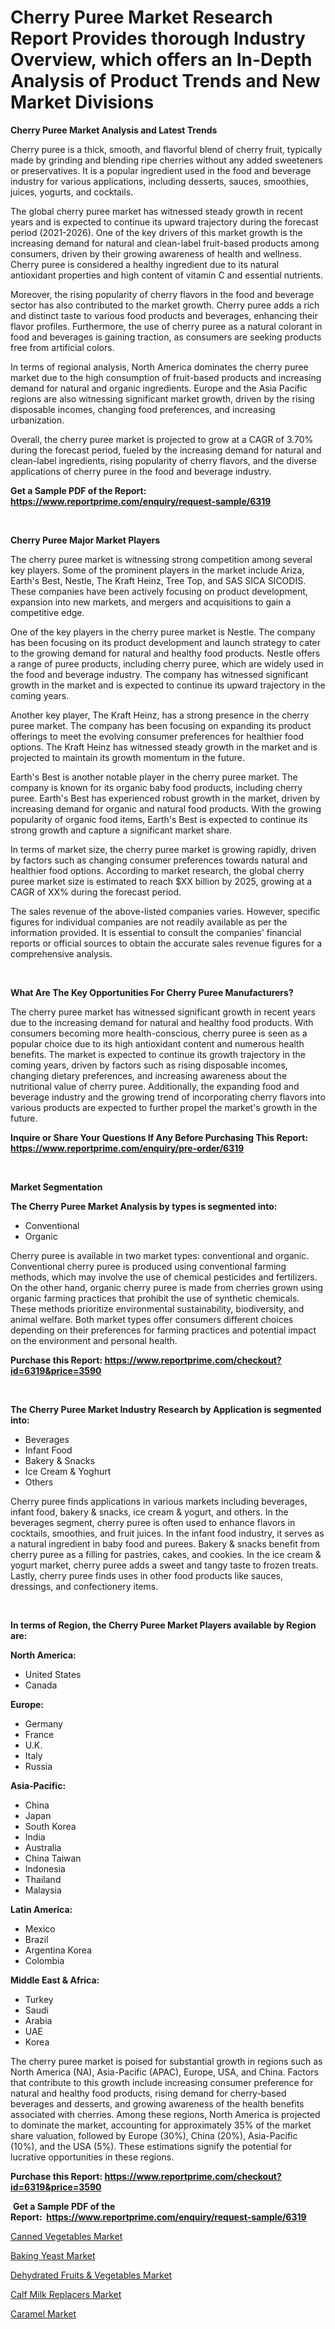 <p><h1>Cherry Puree Market Research Report Provides thorough Industry Overview, which offers an In-Depth Analysis of Product Trends and New Market Divisions</h1></p><p><strong>Cherry Puree Market Analysis and Latest Trends</strong></p>
<p><p>Cherry puree is a thick, smooth, and flavorful blend of cherry fruit, typically made by grinding and blending ripe cherries without any added sweeteners or preservatives. It is a popular ingredient used in the food and beverage industry for various applications, including desserts, sauces, smoothies, juices, yogurts, and cocktails.</p><p>The global cherry puree market has witnessed steady growth in recent years and is expected to continue its upward trajectory during the forecast period (2021-2026). One of the key drivers of this market growth is the increasing demand for natural and clean-label fruit-based products among consumers, driven by their growing awareness of health and wellness. Cherry puree is considered a healthy ingredient due to its natural antioxidant properties and high content of vitamin C and essential nutrients.</p><p>Moreover, the rising popularity of cherry flavors in the food and beverage sector has also contributed to the market growth. Cherry puree adds a rich and distinct taste to various food products and beverages, enhancing their flavor profiles. Furthermore, the use of cherry puree as a natural colorant in food and beverages is gaining traction, as consumers are seeking products free from artificial colors.</p><p>In terms of regional analysis, North America dominates the cherry puree market due to the high consumption of fruit-based products and increasing demand for natural and organic ingredients. Europe and the Asia Pacific regions are also witnessing significant market growth, driven by the rising disposable incomes, changing food preferences, and increasing urbanization.</p><p>Overall, the cherry puree market is projected to grow at a CAGR of 3.70% during the forecast period, fueled by the increasing demand for natural and clean-label ingredients, rising popularity of cherry flavors, and the diverse applications of cherry puree in the food and beverage industry.</p></p>
<p><strong>Get a Sample PDF of the Report:&nbsp; <a href="https://www.reportprime.com/enquiry/request-sample/6319">https://www.reportprime.com/enquiry/request-sample/6319</a></strong></p>
<p>&nbsp;</p>
<p><strong>Cherry Puree Major Market Players</strong></p>
<p><p>The cherry puree market is witnessing strong competition among several key players. Some of the prominent players in the market include Ariza, Earth's Best, Nestle, The Kraft Heinz, Tree Top, and SAS SICA SICODIS. These companies have been actively focusing on product development, expansion into new markets, and mergers and acquisitions to gain a competitive edge.</p><p>One of the key players in the cherry puree market is Nestle. The company has been focusing on its product development and launch strategy to cater to the growing demand for natural and healthy food products. Nestle offers a range of puree products, including cherry puree, which are widely used in the food and beverage industry. The company has witnessed significant growth in the market and is expected to continue its upward trajectory in the coming years.</p><p>Another key player, The Kraft Heinz, has a strong presence in the cherry puree market. The company has been focusing on expanding its product offerings to meet the evolving consumer preferences for healthier food options. The Kraft Heinz has witnessed steady growth in the market and is projected to maintain its growth momentum in the future.</p><p>Earth's Best is another notable player in the cherry puree market. The company is known for its organic baby food products, including cherry puree. Earth's Best has experienced robust growth in the market, driven by increasing demand for organic and natural food products. With the growing popularity of organic food items, Earth's Best is expected to continue its strong growth and capture a significant market share.</p><p>In terms of market size, the cherry puree market is growing rapidly, driven by factors such as changing consumer preferences towards natural and healthier food options. According to market research, the global cherry puree market size is estimated to reach $XX billion by 2025, growing at a CAGR of XX% during the forecast period.</p><p>The sales revenue of the above-listed companies varies. However, specific figures for individual companies are not readily available as per the information provided. It is essential to consult the companies' financial reports or official sources to obtain the accurate sales revenue figures for a comprehensive analysis.</p></p>
<p>&nbsp;</p>
<p><strong>What Are The Key Opportunities For Cherry Puree Manufacturers?</strong></p>
<p><p>The cherry puree market has witnessed significant growth in recent years due to the increasing demand for natural and healthy food products. With consumers becoming more health-conscious, cherry puree is seen as a popular choice due to its high antioxidant content and numerous health benefits. The market is expected to continue its growth trajectory in the coming years, driven by factors such as rising disposable incomes, changing dietary preferences, and increasing awareness about the nutritional value of cherry puree. Additionally, the expanding food and beverage industry and the growing trend of incorporating cherry flavors into various products are expected to further propel the market's growth in the future.</p></p>
<p><strong>Inquire or Share Your Questions If Any Before Purchasing This Report: <a href="https://www.reportprime.com/enquiry/pre-order/6319">https://www.reportprime.com/enquiry/pre-order/6319</a></strong></p>
<p>&nbsp;</p>
<p><strong>Market Segmentation</strong></p>
<p><strong>The Cherry Puree Market Analysis by types is segmented into:</strong></p>
<p><ul><li>Conventional</li><li>Organic</li></ul></p>
<p><p>Cherry puree is available in two market types: conventional and organic. Conventional cherry puree is produced using conventional farming methods, which may involve the use of chemical pesticides and fertilizers. On the other hand, organic cherry puree is made from cherries grown using organic farming practices that prohibit the use of synthetic chemicals. These methods prioritize environmental sustainability, biodiversity, and animal welfare. Both market types offer consumers different choices depending on their preferences for farming practices and potential impact on the environment and personal health.</p></p>
<p><strong>Purchase this Report:&nbsp;<a href="https://www.reportprime.com/checkout?id=6319&price=3590">https://www.reportprime.com/checkout?id=6319&price=3590</a></strong></p>
<p>&nbsp;</p>
<p><strong>The Cherry Puree Market Industry Research by Application is segmented into:</strong></p>
<p><ul><li>Beverages</li><li>Infant Food</li><li>Bakery & Snacks</li><li>Ice Cream & Yoghurt</li><li>Others</li></ul></p>
<p><p>Cherry puree finds applications in various markets including beverages, infant food, bakery & snacks, ice cream & yogurt, and others. In the beverages segment, cherry puree is often used to enhance flavors in cocktails, smoothies, and fruit juices. In the infant food industry, it serves as a natural ingredient in baby food and purees. Bakery & snacks benefit from cherry puree as a filling for pastries, cakes, and cookies. In the ice cream & yogurt market, cherry puree adds a sweet and tangy taste to frozen treats. Lastly, cherry puree finds uses in other food products like sauces, dressings, and confectionery items.</p></p>
<p>&nbsp;</p>
<p><strong>In terms of Region, the Cherry Puree Market Players available by Region are:</strong></p>
<p>
    <p> <strong> North America: </strong>
        <ul>
            <li>United States</li>
            <li>Canada</li>
        </ul>
        </p> 
    <p> <strong> Europe: </strong>
        <ul>
            <li>Germany</li>
            <li>France</li>
            <li>U.K.</li>
            <li>Italy</li>
            <li>Russia</li>
        </ul>
        </p> 
    <p> <strong> Asia-Pacific: </strong>
        <ul>
            <li>China</li>
            <li>Japan</li>
            <li>South Korea</li>
            <li>India</li>
            <li>Australia</li>
            <li>China Taiwan</li>
            <li>Indonesia</li>
            <li>Thailand</li>
            <li>Malaysia</li>
        </ul>
        </p> 
    <p> <strong> Latin America: </strong>
        <ul>
            <li>Mexico</li>
            <li>Brazil</li>
            <li>Argentina Korea</li>
            <li>Colombia</li>
        </ul>
        </p> 
    <p> <strong> Middle East & Africa: </strong>
        <ul>
            <li>Turkey</li>
            <li>Saudi</li>
            <li>Arabia</li>
            <li>UAE</li>
            <li>Korea</li>
        </ul>
    </p>
    </p>
<p><p>The cherry puree market is poised for substantial growth in regions such as North America (NA), Asia-Pacific (APAC), Europe, USA, and China. Factors that contribute to this growth include increasing consumer preference for natural and healthy food products, rising demand for cherry-based beverages and desserts, and growing awareness of the health benefits associated with cherries. Among these regions, North America is projected to dominate the market, accounting for approximately 35% of the market share valuation, followed by Europe (30%), China (20%), Asia-Pacific (10%), and the USA (5%). These estimations signify the potential for lucrative opportunities in these regions.</p></p>
<p><strong>Purchase this Report: <a href="https://www.reportprime.com/checkout?id=6319&price=3590">https://www.reportprime.com/checkout?id=6319&price=3590</a></strong></p>
<p>&nbsp;<strong>Get a Sample PDF of the Report:&nbsp;&nbsp;<a href="https://www.reportprime.com/enquiry/request-sample/6319">https://www.reportprime.com/enquiry/request-sample/6319</a></strong></p>
<p><strong></strong></p>
<p><p><a href="https://github.com/ChiragRp1/Market-Research-Report-List-2/blob/main/canned-vegetables-market.md">Canned Vegetables Market</a></p><p><a href="https://github.com/Chiragrp22/Market-Research-Report-List-2/blob/main/baking-yeast-market.md">Baking Yeast Market</a></p><p><a href="https://github.com/Chiragrp23/Market-Research-Report-List-2/blob/main/dehydrated-fruits-vegetables-market.md">Dehydrated Fruits & Vegetables Market</a></p><p><a href="https://github.com/BryceTownsendr/Market-Research-Report-List-2/blob/main/calf-milk-replacers-market.md">Calf Milk Replacers Market</a></p><p><a href="https://github.com/ChiragRP21/Market-Research-Report-List-2/blob/main/caramel-market.md">Caramel Market</a></p></p>
